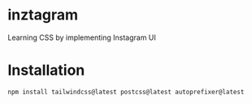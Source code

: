# inztagram
Learning CSS by implementing Instagram UI

# Installation 

`npm install tailwindcss@latest postcss@latest autoprefixer@latest`

